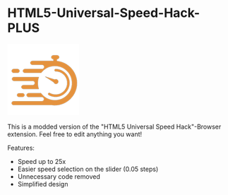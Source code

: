 # HTML5-Universal-Speed-Hack-PLUS
![very creative "new" logo](/icon.png)


This is a modded version of the "HTML5 Universal Speed Hack"-Browser extension. 
Feel free to edit anything you want!

Features:
- Speed up to 25x
- Easier speed selection on the slider (0.05 steps)
- Unnecessary code removed
- Simplified design
